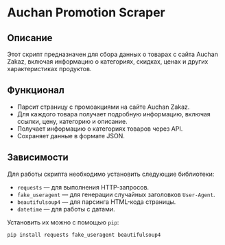 # Auchan Promotion Scraper

## Описание
Этот скрипт предназначен для сбора данных о товарах с сайта Auchan Zakaz, включая информацию о категориях, скидках, ценах и других характеристиках продуктов.

## Функционал
- Парсит страницу с промоакциями на сайте Auchan Zakaz.
- Для каждого товара получает подробную информацию, включая ссылки, цену, категорию и описание.
- Получает информацию о категориях товаров через API.
- Сохраняет данные в формате JSON.

## Зависимости
Для работы скрипта необходимо установить следующие библиотеки:
- `requests` — для выполнения HTTP-запросов.
- `fake_useragent` — для генерации случайных заголовков `User-Agent`.
- `beautifulsoup4` — для парсинга HTML-кода страницы.
- `datetime` — для работы с датами.

Установить их можно с помощью `pip`:
```bash
pip install requests fake_useragent beautifulsoup4
